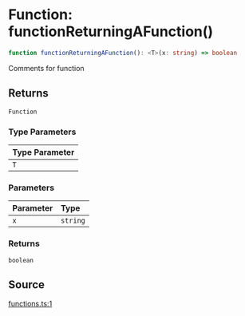 # Function: functionReturningAFunction()

```ts
function functionReturningAFunction(): <T>(x: string) => boolean
```

Comments for function

## Returns

`Function`

### Type Parameters

| Type Parameter |
| :------ |
| `T` |

### Parameters

| Parameter | Type |
| :------ | :------ |
| `x` | `string` |

### Returns

`boolean`

## Source

[functions.ts:1](http://source-url)
